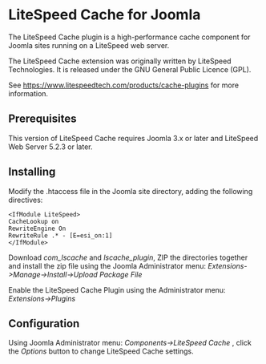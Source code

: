 LiteSpeed Cache for Joomla
============================

The LiteSpeed Cache plugin is a high-performance cache component for Joomla sites running on a LiteSpeed web server.

The LiteSpeed Cache extension was originally written by LiteSpeed Technologies. It is released under the GNU General Public Licence 
(GPL).

See https://www.litespeedtech.com/products/cache-plugins for more information.



Prerequisites
-------------
This version of LiteSpeed Cache requires Joomla 3.x or later and LiteSpeed Web Server 5.2.3 or later.



Installing
-------------
Modify the .htaccess file in the Joomla site directory, adding the following directives:

    <IfModule LiteSpeed>
    CacheLookup on
    RewriteEngine On
    RewriteRule .* - [E=esi_on:1]
    </IfModule>

Download *com_lscache* and *lscache_plugin*, ZIP the directories together and install the zip file using the Joomla Administrator menu: 
*Extensions->Manage->Install->Upload Package File*

Enable the LiteSpeed Cache Plugin using the Administrator menu: *Extensions->Plugins*


Configuration
--------------

Using Joomla Administrator menu: *Components->LiteSpeed Cache* , click the *Options* button to change LiteSpeed Cache settings.



